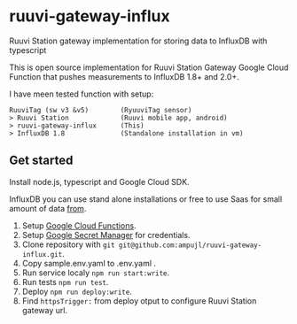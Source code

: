 # ruuvi-gateway-influx
Ruuvi Station gateway implementation for storing data to InfluxDB with typescript

This is open source implementation for Ruuvi Station Gateway Google Cloud Function that pushes measurements to InfluxDB 1.8+ and 2.0+.

I have meen tested function with setup:

    RuuviTag (sw v3 &v5)        (RyuuviTag sensor)
    > Ruuvi Station             (Ruuvi mobile app, android)
    > ruuvi-gateway-influx      (This)
    > InfluxDB 1.8              (Standalone installation in vm)

## Get started
Install node.js, typescript and Google Cloud SDK.

InfluxDB you can use stand alone installations or free to use Saas for small amount of data [from](https://cloud.influxdata.com/).

1. Setup [Google Cloud Functions](https://cloud.google.com/functions/docs).
2. Setup [Google Secret Manager](https://cloud.google.com/secret-manager/docs) for credentials.
3. Clone repository with `git git@github.com:ampujl/ruuvi-gateway-influx.git`.
4. Copy sample.env.yaml to .env.yaml .
5. Run service localy `npm run start:write`.
6. Run tests `npm run test`.
7. Deploy `npm run deploy:write`.
8. Find `httpsTrigger:` from deploy otput to configure Ruuvi Station gateway url.